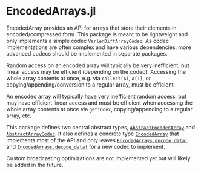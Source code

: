 # EncodedArrays.jl

EncodedArray provides an API for arrays that store their elements in encoded/compressed form. This package is meant to be lightweight and only implements a simple codec `VarlenDiffArrayCodec`. As codec implementations are often complex and have various dependencies, more advanced codecs should
be implemented in separate packages.

Random access on an encoded array will typically be very inefficient, but linear access may be efficient (depending on the codec). Accessing the whole array contents at once, e.g. via `collect(A)`, `A[:]`, or copying/appending/conversion to a regular array, must be efficient.

An encoded array will typically have very inefficient random access, but may have efficient linear access and must be efficient when accessing the whole array contents at once via `getindex`, copying/appending to a regular array, etc.

This package defines two central abstract types, [`AbstractEncodedArray`](@ref) and [`AbstractArrayCodec`](@ref). It also defines a concrete type [`EncodedArray`](@ref) that implements most of the API and only leaves [`EncodedArrays.encode_data!`](@ref) and [`EncodedArrays.decode_data!`](@ref) for a new codec to implement.

Custom broadcasting optimizations are not implemented yet but will likely be added in the future.
